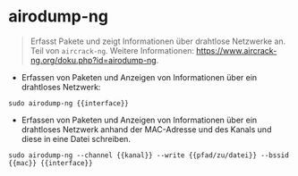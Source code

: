 # airodump-ng

> Erfasst Pakete und zeigt Informationen über drahtlose Netzwerke an.
> Teil von `aircrack-ng`.
> Weitere Informationen: <https://www.aircrack-ng.org/doku.php?id=airodump-ng>.

- Erfassen von Paketen und Anzeigen von Informationen über ein drahtloses Netzwerk:

`sudo airodump-ng {{interface}}`

- Erfassen von Paketen und Anzeigen von Informationen über ein drahtloses Netzwerk anhand der MAC-Adresse und des Kanals und diese in eine Datei schreiben.  

`sudo airodump-ng --channel {{kanal}} --write {{pfad/zu/datei}} --bssid {{mac}} {{interface}}`
